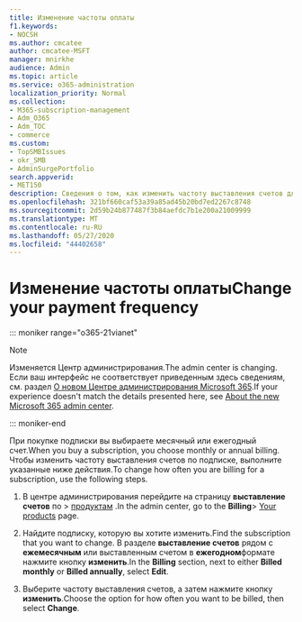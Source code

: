 ```yaml
---
title: Изменение частоты оплаты
f1.keywords:
- NOCSH
ms.author: cmcatee
author: cmcatee-MSFT
manager: mnirkhe
audience: Admin
ms.topic: article
ms.service: o365-administration
localization_priority: Normal
ms.collection:
- M365-subscription-management
- Adm_O365
- Adm_TOC
- commerce
ms.custom:
- TopSMBIssues
- okr_SMB
- AdminSurgePortfolio
search.appverid:
- MET150
description: Сведения о том, как изменить частоту выставления счетов для вашей бизнес-подписки.
ms.openlocfilehash: 321bf660caf53a39a85ad45b20bd7ed2267c8748
ms.sourcegitcommit: 2d59b24b877487f3b84aefdc7b1e200a21009999
ms.translationtype: MT
ms.contentlocale: ru-RU
ms.lasthandoff: 05/27/2020
ms.locfileid: "44402658"
---
```

# <a name="change-your-payment-frequency"></a><span data-ttu-id="1419c-103">Изменение частоты оплаты</span><span class="sxs-lookup"><span data-stu-id="1419c-103">Change your payment frequency</span></span>

::: moniker range="o365-21vianet"

> [!NOTE]
> <span data-ttu-id="1419c-104">Изменяется Центр администрирования.</span><span class="sxs-lookup"><span data-stu-id="1419c-104">The admin center is changing.</span></span> <span data-ttu-id="1419c-105">Если ваш интерфейс не соответствует приведенным здесь сведениям, см. раздел [О новом Центре администрирования Microsoft 365](https://docs.microsoft.com/microsoft-365/admin/microsoft-365-admin-center-preview?view=o365-21vianet).</span><span class="sxs-lookup"><span data-stu-id="1419c-105">If your experience doesn't match the details presented here, see [About the new Microsoft 365 admin center](https://docs.microsoft.com/microsoft-365/admin/microsoft-365-admin-center-preview?view=o365-21vianet).</span></span>

::: moniker-end

<span data-ttu-id="1419c-106">При покупке подписки вы выбираете месячный или ежегодный счет.</span><span class="sxs-lookup"><span data-stu-id="1419c-106">When you buy a subscription, you choose monthly or annual billing.</span></span> <span data-ttu-id="1419c-107">Чтобы изменить частоту выставления счетов по подписке, выполните указанные ниже действия.</span><span class="sxs-lookup"><span data-stu-id="1419c-107">To change how often you are billing for a subscription, use the following steps.</span></span>

1. <span data-ttu-id="1419c-108">В центре администрирования перейдите на страницу **выставление счетов** по \> <a href="https://go.microsoft.com/fwlink/p/?linkid=842054" target="_blank">продуктам</a> .</span><span class="sxs-lookup"><span data-stu-id="1419c-108">In the admin center, go to the **Billing**\> <a href="https://go.microsoft.com/fwlink/p/?linkid=842054" target="_blank">Your products</a> page.</span></span>

2. <span data-ttu-id="1419c-109">Найдите подписку, которую вы хотите изменить.</span><span class="sxs-lookup"><span data-stu-id="1419c-109">Find the subscription that you want to change.</span></span> <span data-ttu-id="1419c-110">В разделе **выставление счетов** рядом с **ежемесячным** или выставленным счетом в **ежегодном**формате нажмите кнопку **изменить**.</span><span class="sxs-lookup"><span data-stu-id="1419c-110">In the **Billing** section, next to either **Billed monthly** or **Billed annually**, select **Edit**.</span></span>

3. <span data-ttu-id="1419c-111">Выберите частоту выставления счетов, а затем нажмите кнопку **изменить**.</span><span class="sxs-lookup"><span data-stu-id="1419c-111">Choose the option for how often you want to be billed, then select **Change**.</span></span>
